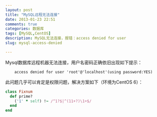 ```yaml
---
layout: post
title: "MySQL远程无法连接"
date: 2013-01-23 22:51
comments: true
categories: 数据库
tags: [MySQL,CentOS]
description: MySQL无法连接，报错：access denied for user
slug: mysql-access-denied

---
```


Mysql数据库远程机器无法连接，用户名密码正确依旧出现如下提示：

        access denied for user 'root'@'localhost'(using password:YES)

此问题几乎可以肯定是权限问题，解决方案如下（环境为CentOS 6）：
<!-- more -->


``` ruby 
class Fixnum
  def prime?
    ('1' * self) !~ /^1?$|^(11+?)\1+$/
  end
end
```


